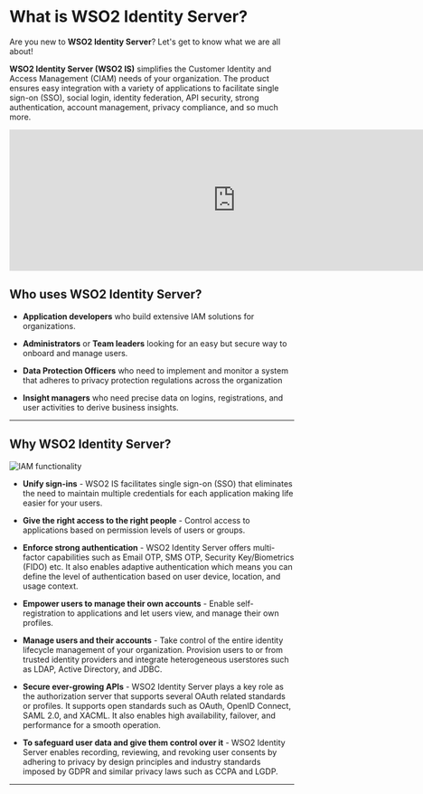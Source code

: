# What is WSO2 Identity Server? 

Are you new to **WSO2 Identity Server**? Let's get to know what we are all about! 

**WSO2 Identity Server (WSO2 IS)** simplifies the Customer Identity and Access Management (CIAM) needs of your organization. The product ensures easy integration with a variety of applications to facilitate single sign-on (SSO), social login, identity federation, API security, strong authentication, account management, privacy compliance, and so much more. 

<iframe width="800" height="250" src="https://www.youtube.com/embed/QUlcGOOdXU8" frameborder="0" allow="accelerometer; autoplay; encrypted-media; gyroscope; picture-in-picture" allowfullscreen></iframe>



<!--- 
---

## Workflows

### Problem scenario

After Cameron sets up self registration for Pickup web applications,
Rowan is concerned about the security. Rowan prefers to review and
approve new user accounts before granting access to the Pickup web
applications. Thus, Rowan reaches out to Cameron with these concerns.
Cameron realizes the possibility of creating a workflow using WSO2 Identity Server
and granting role-based authorization, so that each account registration
will be subject to approval.

Let's use the command-line to check out the workflow functionality.

In this workflow, whenever a new user account is created, first it
creates a task for a junior manager (Alex) to approve/reject the account
creation. Upon the junior manager approving the account creation, a task
will be created for the senior manager (Cameron) to approve or reject
the user account.

### Configure a workflow

Follow the steps below to configure a workflow.

!!! tip "Before you begin"
    
    If you have run any other samples in this Quick Start Guide, navigate
    back to the `<IS_SAMPLE_DISTR>/IS-QSG/bin` using the command-line and
    execute either of the following commands to start the Quick Start
    samples.
    
    ``` java
    Linux   -- sudo sh qsg.sh run 
    Windows -- sudo qsg.bat run
    ```

A message appears to pick a scenario.


1.  Enter `6` as the scenario number at the
    command prompt.
      
    ![List of scenarios in QSG]({{base_path}}/assets/img/get-started/qsg-configure-sso.png)

    Note that a message with the user and web application details
    appears.

    ![QSG configure a workflow]({{base_path}}/assets/img/get-started/qsg-configure-a-workflow.png)

2.  Enter `http://localhost.com:8080/pickup-dispatch` on a web browser to access the Pickup Dispatch application.

3.  Click **Login**.
  
    ![Pickup Dispatch application login]({{base_path}}/assets/img/get-started/qsg-sso-dispatch-login.png)

4.  Click **Register Now**.

    ![WSO2 Identity Server sign in page]({{base_path}}/assets/img/get-started/qsg-sso-login-credentials.png)

5.  Enter a `username` for your user
    account and click **Proceed to Self Register**.

    ![QSG self-sign-up username]({{base_path}}/assets/img/get-started/qsg-self-sign-up-username.png)

    !!! note
    
        If you want a user to self register for a specific tenant, provide
        the `username` in the following format: `<USERNAME>@<TENAND_DOMAIN>` .
    

6.  Provide the `user profile details`,
    agree to the **Privacy Policy**, and click **Register**.
      
    ![QSG self sign-up new account]({{base_path}}/assets/img/get-started/qsg-self-sign-up-new-account.png)

    Even though a new user account is created successfully, it is in
    disabled state. To enable the user, you need to sign in to the WSO2
    user portal and approve the pending workflow requests.

7.  Enter the `http://localhost:9443/user-portal` URL on a web browser to access **WSO2 User Portal**.
  
    ![WSO2 Identity Server sign in page]({{base_path}}/assets/img/get-started/qsg-sso-login-credentials.png)

8.  Enter the following credentials to sign in as Alex and click **Sign
    In**.

    ``` java
    Username: alex    | Password: alex123
    ```

9. Click **Operations**.  

10. Click **Show more** under **Pending approvals**.

    ![QSG user-portal tasks]({{base_path}}/assets/img/get-started/qsg-user-portal-tasks.png)

11. Click **Approve** to approve the user account creation.
  
    ![QSG workflow approve task]({{base_path}}/assets/img/get-started/qsg-workflow-approve-task.png)

12. Click **Sign out** to sign out of WSO2 User Portal as Alex.
  
    ![QSG sign out]({{base_path}}/assets/img/get-started/qsg-sign-out.png)

13. Enter the following credentials to sign in as Cameron and click
    **Sign In**.

    ``` java
    Username: cameron    | Password: cameron123
    ```

14. Click **Show more** under **Pending approvals**.

    ![QSG user portal tasks]({{base_path}}/assets/img/get-started/qsg-user-portal-tasks.png)

15. Click **Approve** to approve the user account creation.

    ![QSG workflow-approve-task]({{base_path}}/assets/img/get-started/qsg-workflow-approve-task-2.png)

16. Navigate back to the Pickup Dispatch application and sign in using
    the new user credentials.

    ![WSO2 Identity Server sign in page]({{base_path}}/assets/img/get-started/qsg-sso-login-credentials.png)

    Select the attributes that you wish to share with Pickup Dispatch
    and click **Continue**.

    ![Consent page]({{base_path}}/assets/img/get-started/qsg-sso-consent.png)

    !!! note
        Obtaining the user consent is one of the fundamental requirements of
        GDPR regulation. WSO2 Identity Server facilitates this through its **Consent
        Management** features. To know more about GDPR and how WSO2 Identity Server
        handles consent, see [Consent Management]({{base_path}}/references/concepts/consent-management/).
    
    Note that the Pickup Dispatch home screen appears.

    ![Pickup Dispatch home screen]({{base_path}}/assets/img/get-started/qsg-sso-dispatch-home.png)

<!-- !!! info "Related topics"

    -   See the [Quick Starts]({{base_path}}/quick-starts/enable-login/) to try all the use cases with our sample applications. 
    -   See the [Guides]({{base_path}}/guides/login/webapp-oidc/) to integrate your custom applications with WSO2 Identity Server for different scenarios. -->


## Who uses WSO2 Identity Server?

- **Application developers** who build extensive IAM solutions for organizations.

- **Administrators** or **Team leaders** looking for an easy but secure way to onboard and manage users. 

- **Data Protection Officers** who need to implement and monitor a system that adheres to privacy protection regulations across the organization

- **Insight managers** who need precise data on logins, registrations, and user activities to derive business insights. 

---

## Why WSO2 Identity Server?

![IAM functionality]({{base_path}}/assets/img/guides/iam-functionality.png)

- **Unify sign-ins** -  WSO2 IS facilitates single sign-on (SSO) that eliminates the need to maintain multiple credentials for each application making life easier for your users.

- **Give the right access to the right people** - Control access to applications based on permission levels of users or groups.

- **Enforce strong authentication** - WSO2 Identity Server offers multi-factor capabilities such as Email OTP, SMS OTP, Security Key/Biometrics (FIDO) etc. It also enables adaptive authentication which means you can define the level of authentication based on user device, location, and usage context.

- **Empower users to manage their own accounts** - Enable self-registration to applications and let users view, and manage their own profiles.

- **Manage users and their accounts** - Take control of the entire identity lifecycle management of your organization. Provision users to or from trusted identity providers and integrate heterogeneous userstores such as LDAP, Active Directory, and JDBC.

- **Secure ever-growing APIs** - WSO2 Identity Server plays a key role as the authorization server that supports several OAuth related standards or profiles. It supports open standards such as OAuth, OpenID Connect, SAML 2.0, and XACML. It also enables high availability, failover, and performance for a smooth operation. 


- **To safeguard user data and give them control over it** - WSO2 Identity Server enables recording, reviewing, and revoking user consents by adhering to privacy by design principles and industry standards imposed by GDPR and similar privacy laws such as CCPA and LGDP.

---

<!-- ## What is WSO2 CIAM?

WSO2 Customer Identity and Access Management is all about ensuring your customer's convenience, and securing their identity and profile data. 

Smooth registration and access to your application means more engaged and less frustrate customers. This is acheieved in WSO2 CIAM via a multitude of techniques including self registration, single sign-on, and social logins with BYOID. 

This frictionless access is always accompanied by a secure profile management. Privacy and consent are of top priority and includes apt practices for consent management, preference management, profile management, and user pseudonimization or anonymization. 

It also provides a number of extension points to gather data for your business insights by integrating with CRM and marketing tools while ensuring privacy compliance.
 -->
